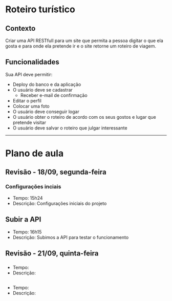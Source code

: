 # Roteiro turístico

## Contexto

Criar uma API RESTfull para um site que permita a pessoa digitar o que ela gosta e para onde ela pretende ir e o site retorne um roteiro de viagem.

## Funcionalidades

Sua API deve permitir:

- Deploy do banco e da aplicação
- O usuário deve se cadastrar
  - Receber e-mail de confirmação
- Editar o perfil
- Colocar uma foto
- O usuário deve conseguir logar
- O usuário obter o roteiro de acordo com os seus gostos e lugar que pretende visitar
- O usuário deve salvar o roteiro que julgar interessante

<hr>

# Plano de aula

## Revisão - 18/09, segunda-feira

### Configurações inciais

- Tempo: 15h24
- Descrição: Configurações iniciais do projeto

## Subir a API

- Tempo: 16h15
- Descrição: Subimos a API para testar o funcionamento

## Revisão - 21/09, quinta-feira

###

- Tempo:
- Descrição:

##

- Tempo:
- Descrição:
